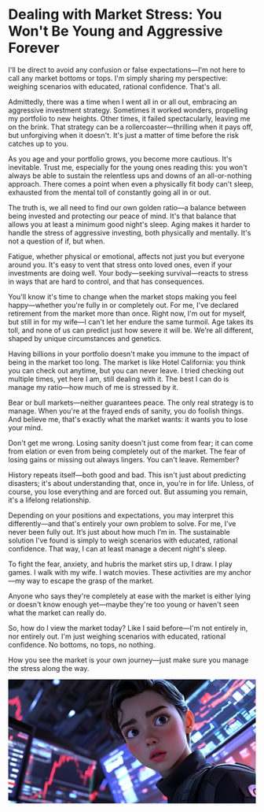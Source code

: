 # Dealing with Market Stress: You Won't Be Young and Aggressive Forever

I'll be direct to avoid any confusion or false expectations—I'm not here to call any market bottoms or tops. I'm simply sharing my perspective: weighing scenarios with educated, rational confidence. That's all.

Admittedly, there was a time when I went all in or all out, embracing an aggressive investment strategy. Sometimes it worked wonders, propelling my portfolio to new heights. Other times, it failed spectacularly, leaving me on the brink. That strategy can be a rollercoaster—thrilling when it pays off, but unforgiving when it doesn't. It's just a matter of time before the risk catches up to you.

As you age and your portfolio grows, you become more cautious. It's inevitable. Trust me, especially for the young ones reading this: you won't always be able to sustain the relentless ups and downs of an all-or-nothing approach. There comes a point when even a physically fit body can't sleep, exhausted from the mental toll of constantly going all in or out.

The truth is, we all need to find our own golden ratio—a balance between being invested and protecting our peace of mind. It's that balance that allows you at least a minimum good night's sleep. Aging makes it harder to handle the stress of aggressive investing, both physically and mentally. It's not a question of if, but when.

Fatigue, whether physical or emotional, affects not just you but everyone around you. It's easy to vent that stress onto loved ones, even if your investments are doing well. Your body—seeking survival—reacts to stress in ways that are hard to control, and that has consequences.

You'll know it's time to change when the market stops making you feel happy—whether you're fully in or completely out. For me, I've declared retirement from the market more than once. Right now, I'm out for myself, but still in for my wife—I can't let her endure the same turmoil. Age takes its toll, and none of us can predict just how severe it will be. We're all different, shaped by unique circumstances and genetics.

Having billions in your portfolio doesn't make you immune to the impact of being in the market too long. The market is like Hotel California: you think you can check out anytime, but you can never leave. I tried checking out multiple times, yet here I am, still dealing with it. The best I can do is manage my ratio—how much of me is stressed by it.

Bear or bull markets—neither guarantees peace. The only real strategy is to manage. When you're at the frayed ends of sanity, you do foolish things. And believe me, that's exactly what the market wants: it wants you to lose your mind.

Don't get me wrong. Losing sanity doesn't just come from fear; it can come from elation or even from being completely out of the market. The fear of losing gains or missing out always lingers. You can't leave. Remember?

History repeats itself—both good and bad. This isn't just about predicting disasters; it's about understanding that, once in, you're in for life. Unless, of course, you lose everything and are forced out. But assuming you remain, it's a lifelong relationship.

Depending on your positions and expectations, you may interpret this differently—and that's entirely your own problem to solve. For me, I’ve never been fully out. It’s just about how much I’m in. The sustainable solution I've found is simply to weigh scenarios with educated, rational confidence. That way, I can at least manage a decent night's sleep.

To fight the fear, anxiety, and hubris the market stirs up, I draw. I play games. I walk with my wife. I watch movies. These activities are my anchor—my way to escape the grasp of the market.

Anyone who says they're completely at ease with the market is either lying or doesn't know enough yet—maybe they're too young or haven't seen what the market can really do.

So, how do I view the market today? Like I said before—I'm not entirely in, nor entirely out. I'm just weighing scenarios with educated, rational confidence. No bottoms, no tops, no nothing.

How you see the market is your own journey—just make sure you manage the stress along the way.

![img_109.png](../images/img_109.png)

